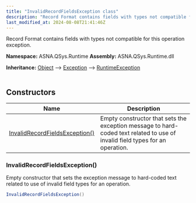 ```yaml
---
title: "InvalidRecordFieldsException class"
description: "Record Format contains fields with types not compatible for this operation exception. "
last_modified_at: 2024-08-08T21:41:46Z
---
```


Record Format contains fields with types not compatible for this operation exception.

**Namespace:** ASNA.QSys.Runtime
**Assembly:** ASNA.QSys.Runtime.dll

**Inheritance:** [Object](https://docs.microsoft.com/en-us/dotnet/api/system.object) --> [Exception](https://docs.microsoft.com/en-us/dotnet/api/system.exception) --> [RuntimeException](/reference/runtime/qsys-runtime/runtime-exception.html)
<br>
<br>

## Constructors

| Name | Description |
| --- | --- |
| [InvalidRecordFieldsException()](#invalidrecordfieldsexception) | Empty constructor that sets the exception message to hard-coded text related to use of invalid field types for an operation.

### InvalidRecordFieldsException()

Empty constructor that sets the exception message to hard-coded text related to use of invalid field types for an operation.

```cs
InvalidRecordFieldsException()
```
